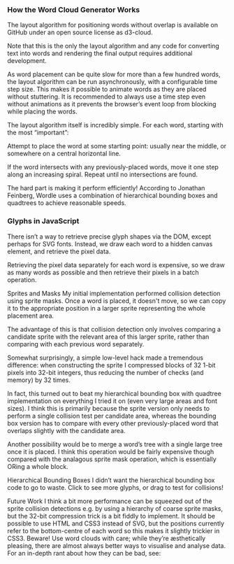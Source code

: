 

### How the Word Cloud Generator Works

The layout algorithm for positioning words without overlap is available on GitHub under an open source license as d3-cloud. 

Note that this is the only the layout algorithm and any code for converting text into words and rendering the final output requires additional development.

As word placement can be quite slow for more than a few hundred words, the layout algorithm can be run asynchronously, with a configurable time step size. This makes it possible to animate words as they are placed without stuttering. It is recommended to always use a time step even without animations as it prevents the browser’s event loop from blocking while placing the words.

The layout algorithm itself is incredibly simple. For each word, starting with the most “important”:

Attempt to place the word at some starting point: usually near the middle, or somewhere on a central horizontal line.

If the word intersects with any previously-placed words, move it one step along an increasing spiral. Repeat until no intersections are found.

The hard part is making it perform efficiently! According to Jonathan Feinberg, Wordle uses a combination of hierarchical bounding boxes and quadtrees to achieve reasonable speeds.

### Glyphs in JavaScript
There isn’t a way to retrieve precise glyph shapes via the DOM, except perhaps for SVG fonts. 
Instead, we draw each word to a hidden canvas element, and retrieve the pixel data.

Retrieving the pixel data separately for each word is expensive, so we draw as many words as possible and then retrieve their pixels in a batch operation.

Sprites and Masks
My initial implementation performed collision detection using sprite masks. Once a word is placed, it doesn't move, so we can copy it to the appropriate position in a larger sprite representing the whole placement area.

The advantage of this is that collision detection only involves comparing a candidate sprite with the relevant area of this larger sprite, rather than comparing with each previous word separately.

Somewhat surprisingly, a simple low-level hack made a tremendous difference: when constructing the sprite I compressed blocks of 32 1-bit pixels into 32-bit integers, thus reducing the number of checks (and memory) by 32 times.

In fact, this turned out to beat my hierarchical bounding box with quadtree implementation on everything I tried it on (even very large areas and font sizes). I think this is primarily because the sprite version only needs to perform a single collision test per candidate area, whereas the bounding box version has to compare with every other previously-placed word that overlaps slightly with the candidate area.

Another possibility would be to merge a word’s tree with a single large tree once it is placed. I think this operation would be fairly expensive though compared with the analagous sprite mask operation, which is essentially ORing a whole block.

Hierarchical Bounding Boxes
I didn’t want the hierarchical bounding box code to go to waste. Click to see more glyphs, or drag to test for collisions!

Future Work
I think a bit more performance can be squeezed out of the sprite collision detections e.g. by using a hierarchy of coarse sprite masks, but the 32-bit compression trick is a bit fiddly to implement.
It should be possible to use HTML and CSS3 instead of SVG, but the positions currently refer to the bottom-centre of each word so this makes it slightly trickier in CSS3.
Beware!
Use word clouds with care; while they’re æsthetically pleasing, there are almost always better ways to visualise and analyse data. For an in-depth rant about how they can be bad, see:
